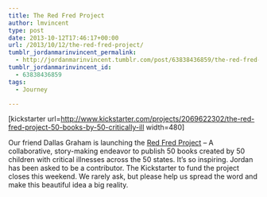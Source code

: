 ```yaml
---
title: The Red Fred Project
author: lmvincent
type: post
date: 2013-10-12T17:46:17+00:00
url: /2013/10/12/the-red-fred-project/
tumblr_jordanmarinvincent_permalink:
  - http://jordanmarinvincent.tumblr.com/post/63838436859/the-red-fred-project
tumblr_jordanmarinvincent_id:
  - 63838436859
tags:
  - Journey

---
```

[kickstarter url=http://www.kickstarter.com/projects/2069622302/the-red-fred-project-50-books-by-50-critically-ill width=480]

Our friend Dallas Graham is launching the <a title="Red Fred Project" href="http://www.kickstarter.com/projects/2069622302/the-red-fred-project-50-books-by-50-critically-ill" target="_blank" rel="noopener">Red Fred Project</a> – A collaborative, story-making endeavor to publish 50 books created by 50 children with critical illnesses across the 50 states. It’s so inspiring. Jordan has been asked to be a contributor. The Kickstarter to fund the project closes this weekend. We rarely ask, but please help us spread the word and make this beautiful idea a big reality.